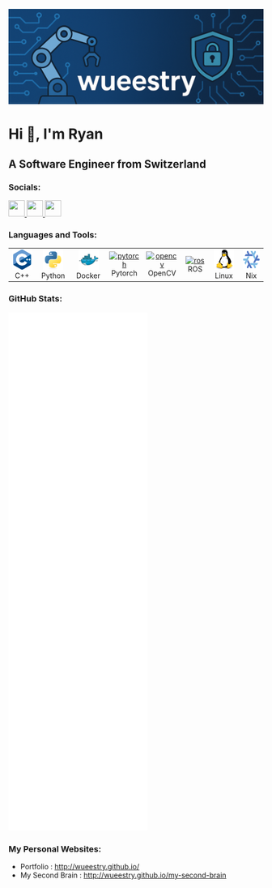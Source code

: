 <p align="center"><img src="https://raw.githubusercontent.com/wueestry/wueestry/main/wueestry-banner.png" /></p>

# Hi 👋, I'm Ryan
## A Software Engineer from Switzerland

### Socials:

<p align="left"> <a href="https://www.github.com/wueestry" target="_blank" rel="noreferrer"> <picture> <source media="(prefers-color-scheme: dark)" srcset="https://raw.githubusercontent.com/danielcranney/readme-generator/main/public/icons/socials/github-dark.svg" /> <source media="(prefers-color-scheme: light)" srcset="https://raw.githubusercontent.com/danielcranney/readme-generator/main/public/icons/socials/github.svg" /> <img src="https://raw.githubusercontent.com/danielcranney/readme-generator/main/public/icons/socials/github.svg" width="32" height="32" /> </picture> </a> <a href="http://www.instagram.com/wueestry" target="_blank" rel="noreferrer"> <picture> <source media="(prefers-color-scheme: dark)" srcset="https://raw.githubusercontent.com/danielcranney/readme-generator/main/public/icons/socials/instagram-dark.svg" /> <source media="(prefers-color-scheme: light)" srcset="https://raw.githubusercontent.com/danielcranney/readme-generator/main/public/icons/socials/instagram.svg" /> <img src="https://raw.githubusercontent.com/danielcranney/readme-generator/main/public/icons/socials/instagram.svg" width="32" height="32" /> </picture> </a> <a href="https://www.linkedin.com/in/ryan-wueest" target="_blank" rel="noreferrer"> <picture> <source media="(prefers-color-scheme: dark)" srcset="https://raw.githubusercontent.com/danielcranney/readme-generator/main/public/icons/socials/linkedin-dark.svg" /> <source media="(prefers-color-scheme: light)" srcset="https://raw.githubusercontent.com/danielcranney/readme-generator/main/public/icons/socials/linkedin.svg" /> <img src="https://raw.githubusercontent.com/danielcranney/readme-generator/main/public/icons/socials/linkedin.svg" width="32" height="32" /> </picture> </a> </p>

### Languages and Tools:

<table>
  <tr>
    <td align="center" width="96">
      <a href="https://isocpp.org/" target="_blank" rel="noreferrer"> 
        <img src="https://raw.githubusercontent.com/devicons/devicon/master/icons/cplusplus/cplusplus-original.svg" alt="cplusplus" width="40" height="40"/> 
      </a>
      <br>C++
    </td>
    <td align="center" width="96">
      <a href="https://www.python.org" target="_blank" rel="noreferrer"> 
        <img src="https://raw.githubusercontent.com/devicons/devicon/master/icons/python/python-original.svg" alt="python" width="40" height="40"/>
      </a>
      <br>Python
    </td>
    <td align="center" width="96">
      <a href="https://www.docker.com/" target="_blank" rel="noreferrer">
        <img src="https://raw.githubusercontent.com/devicons/devicon/master/icons/docker/docker-original.svg" alt="docker" width="40" height="40"/>
      </a> 
      <br>Docker
    </td>
    <td align="center" width="96">
      <a href="https://pytorch.org/" target="_blank" rel="noreferrer"> 
        <img src="https://www.vectorlogo.zone/logos/pytorch/pytorch-icon.svg" alt="pytorch" width="40" height="40"/>
      </a> 
      <br>Pytorch
    </td>
    <td align="center" width="96">
      <a href="https://opencv.org/" target="_blank" rel="noreferrer">
        <img src="https://www.vectorlogo.zone/logos/opencv/opencv-icon.svg" alt="opencv" width="40" height="40"/>
      </a>
      <br>OpenCV
    </td>
    <td align="center" width="96"> 
      <a href="https://www.ros.org" target="_blank" rel="noreferrer"> 
        <img src="https://www.vectorlogo.zone/logos/ros/ros-icon.svg" alt="ros" width="40" height="40"/> 
      </a>
      <br>ROS
    </td>
    <td align="center"  width="96">
      <a href="https://www.linux.org/" target="_blank" rel="noreferrer">
        <img src="https://raw.githubusercontent.com/devicons/devicon/master/icons/linux/linux-original.svg" alt="linux" width="40" height="40"/>
      </a> 
      <br>Linux
    </td>
    <td align="center" width="96">
      <a href="https://nixos.org/" target="_blank" rel="noreferrer">
        <img src="https://raw.githubusercontent.com/devicons/devicon/master/icons/nixos/nixos-original.svg" alt="nix" width="40" height="40"/> 
      </a> 
      <br>Nix
    </td>
  </tr>
</table>

### GitHub Stats:

<p align="left"><img src="https://raw.githubusercontent.com/wueestry/wueestry/main/github-metrics.svg" /></p>

### My Personal Websites:

  - Portfolio   : <http://wueestry.github.io/>
  - My Second Brain   : <http://wueestry.github.io/my-second-brain>